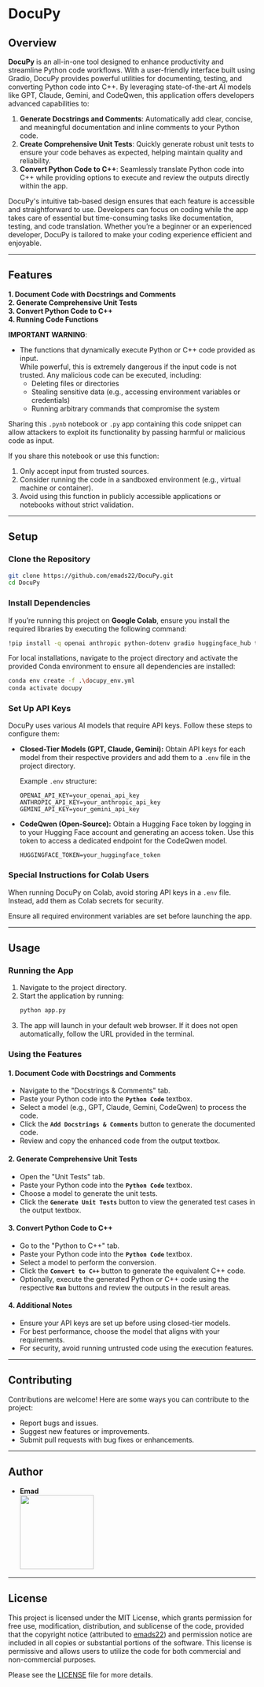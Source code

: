 
# DocuPy

## Overview

**DocuPy** is an all-in-one tool designed to enhance productivity and streamline Python code workflows. With a user-friendly interface built using Gradio, DocuPy provides powerful utilities for documenting, testing, and converting Python code into C++. By leveraging state-of-the-art AI models like GPT, Claude, Gemini, and CodeQwen, this application offers developers advanced capabilities to:

1. **Generate Docstrings and Comments**: Automatically add clear, concise, and meaningful documentation and inline comments to your Python code.
2. **Create Comprehensive Unit Tests**: Quickly generate robust unit tests to ensure your code behaves as expected, helping maintain quality and reliability.
3. **Convert Python Code to C++**: Seamlessly translate Python code into C++ while providing options to execute and review the outputs directly within the app.

DocuPy's intuitive tab-based design ensures that each feature is accessible and straightforward to use. Developers can focus on coding while the app takes care of essential but time-consuming tasks like documentation, testing, and code translation. Whether you’re a beginner or an experienced developer, DocuPy is tailored to make your coding experience efficient and enjoyable.

---

## Features

**1. Document Code with Docstrings and Comments**  
**2. Generate Comprehensive Unit Tests**  
**3. Convert Python Code to C++**  
**4. Running Code Functions**

**IMPORTANT WARNING**:
- The functions that dynamically execute Python or C++ code provided as input.  
While powerful, this is extremely dangerous if the input code is not trusted. Any malicious code can be executed, including:
    - Deleting files or directories
    - Stealing sensitive data (e.g., accessing environment variables or credentials)
    - Running arbitrary commands that compromise the system

Sharing this `.pynb` notebook or `.py` app containing this code snippet can allow attackers to exploit its functionality by passing harmful or malicious code as input.

If you share this notebook or use this function:
1. Only accept input from trusted sources.
2. Consider running the code in a sandboxed environment (e.g., virtual machine or container).
3. Avoid using this function in publicly accessible applications or notebooks without strict validation.

---

## Setup 

### Clone the Repository
```bash
git clone https://github.com/emads22/DocuPy.git
cd DocuPy
```

### Install Dependencies
If you’re running this project on **Google Colab**, ensure you install the required libraries by executing the following command:

```bash
!pip install -q openai anthropic python-dotenv gradio huggingface_hub transformers
```

For local installations, navigate to the project directory and activate the provided Conda environment to ensure all dependencies are installed:

```bash
conda env create -f .\docupy_env.yml
conda activate docupy
```

### Set Up API Keys
DocuPy uses various AI models that require API keys. Follow these steps to configure them:

- **Closed-Tier Models (GPT, Claude, Gemini):** Obtain API keys for each model from their respective providers and add them to a `.env` file in the project directory.
  
  Example `.env` structure:
  ```env
  OPENAI_API_KEY=your_openai_api_key
  ANTHROPIC_API_KEY=your_anthropic_api_key
  GEMINI_API_KEY=your_gemini_api_key
  ```

- **CodeQwen (Open-Source):** Obtain a Hugging Face token by logging in to your Hugging Face account and generating an access token. Use this token to access a dedicated endpoint for the CodeQwen model.
  ```env
  HUGGINGFACE_TOKEN=your_huggingface_token
  ```

### Special Instructions for Colab Users
When running DocuPy on Colab, avoid storing API keys in a `.env` file. Instead, add them as Colab secrets for security.

Ensure all required environment variables are set before launching the app.

---

## Usage

### Running the App
1. Navigate to the project directory.
2. Start the application by running:
   ```bash
   python app.py
   ```
3. The app will launch in your default web browser. If it does not open automatically, follow the URL provided in the terminal.

### Using the Features

#### 1. Document Code with Docstrings and Comments
- Navigate to the "Docstrings & Comments" tab.
- Paste your Python code into the **`Python Code`** textbox.
- Select a model (e.g., GPT, Claude, Gemini, CodeQwen) to process the code.
- Click the **`Add Docstrings & Comments`** button to generate the documented code.
- Review and copy the enhanced code from the output textbox.

#### 2. Generate Comprehensive Unit Tests
- Open the "Unit Tests" tab.
- Paste your Python code into the **`Python Code`** textbox.
- Choose a model to generate the unit tests.
- Click the **`Generate Unit Tests`** button to view the generated test cases in the output textbox.

#### 3. Convert Python Code to C++
- Go to the "Python to C++" tab.
- Paste your Python code into the **`Python Code`** textbox.
- Select a model to perform the conversion.
- Click the **`Convert to C++`** button to generate the equivalent C++ code.
- Optionally, execute the generated Python or C++ code using the respective **`Run`** buttons and review the outputs in the result areas.

#### 4. Additional Notes
- Ensure your API keys are set up before using closed-tier models.
- For best performance, choose the model that aligns with your requirements.
- For security, avoid running untrusted code using the execution features.  

---

## Contributing
Contributions are welcome! Here are some ways you can contribute to the project:
- Report bugs and issues.
- Suggest new features or improvements.
- Submit pull requests with bug fixes or enhancements.

---

## Author
- **Emad**  
  [<img src="https://img.shields.io/badge/GitHub-Profile-blue?logo=github" width="150">](https://github.com/emads22)

---

## License
This project is licensed under the MIT License, which grants permission for free use, modification, distribution, and sublicense of the code, provided that the copyright notice (attributed to [emads22](https://github.com/emads22)) and permission notice are included in all copies or substantial portions of the software. This license is permissive and allows users to utilize the code for both commercial and non-commercial purposes.

Please see the [LICENSE](LICENSE) file for more details.



